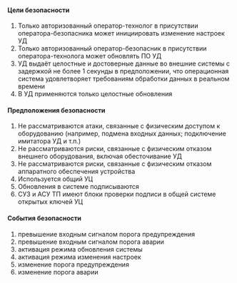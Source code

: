 #### Цели безопасности

1. Только авторизованный оператор-технолог в присутствии
оператора-безопасника может инициировать изменение настроек УД
2. Только авторизованный оператор-безопасник в присутствии
оператора-технолога может обновлять ПО УД
3. УД выдаёт целостные и достоверные данные во внешние системы с
задержкой не более 1 секунды в предположении, что операционная
система удовлетворяет требованиям обработки данных в реальном
времени
4. В УД применяются только целостные обновления

#### Предположения безопасности

1. Не рассматриваются атаки, связанные с физическим доступом к
оборудованию (например, подмена входных данных; подключение
имитатора УД и т.п.)
2. Не рассматриваются риски, связанные с физическим отказом внешнего
оборудования, включая обесточивание УД
3. Не рассматриваются риски, связанные с физическим отказом
аппаратного обеспечения устройства
4. Используется общий УЦ
5. Обновления в системе подписываются
6. СУЗ и АСУ ТП имеют блоки проверки подписи в общей системе открытых ключей УЦ

#### События безопасности

1. превышение входным сигналом порога предупреждения
2. превышение входным сигналом порога аварии
3. активация режима обновления системы
4. активация режима изменения настроек
5. изменение порога предупреждения
6. изменение порога аварии

